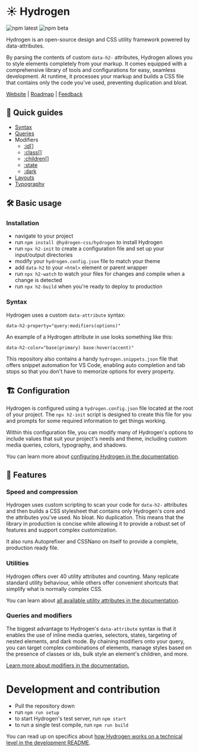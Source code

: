 # ☀️ Hydrogen

<img alt="npm latest" src="https://img.shields.io/npm/v/@hydrogen-css/hydrogen/latest?color=%239D5CFF&label=latest&style=for-the-badge"> <img alt="npm beta" src="https://img.shields.io/npm/v/@hydrogen-css/hydrogen/beta?color=%239D5CFF&label=beta&style=for-the-badge">

Hydrogen is an open-source design and CSS utility framework powered by data-attributes.

By parsing the contents of custom `data-h2-` attributes, Hydrogen allows you to style elements completely from your markup. It comes equipped with a comprehensive library of tools and configurations for easy, seamless development. At runtime, it processes your markup and builds a CSS file that contains only the code you've used, preventing duplication and bloat.

[Website](https://beta.hydrogen.design) | [Roadmap](https://github.com/orgs/hydrogen-css/projects/1) | [Feedback](https://forms.office.com/r/vz80dsUabZ)

## 📝 Quick guides

- [Syntax](https://beta.hydrogen.design/en/docs/basics/syntax)
- [Queries](https://beta.hydrogen.design/en/docs/basics/media)
- Modifiers
  - [:id[]](https://beta.hydrogen.design/en/docs/basics/modifiers/id)
  - [:class[]](https://beta.hydrogen.design/en/docs/basics/modifiers/class)
  - [:children[]](https://beta.hydrogen.design/en/docs/basics/modifiers/children)
  - [:state](https://beta.hydrogen.design/en/docs/basics/modifiers/state)
  - [:dark](https://beta.hydrogen.design/en/docs/basics/modifiers/dark)
- [Layouts](https://beta.hydrogen.design/en/docs/basics/layout)
- [Typography](https://beta.hydrogen.design/en/docs/basics/typography)

## 🛠️ Basic usage

### Installation

- navigate to your project
- run `npm install @hydrogen-css/hydrogen` to install Hydrogen
- run `npx h2-init` to create a configuration file and set up your input/output directories
- modify your `hydrogen.config.json` file to match your theme
- add `data-h2` to your `<html>` element or parent wrapper
- run `npx h2-watch` to watch your files for changes and compile when a change is detected
- run `npx h2-build` when you're ready to deploy to production

### Syntax

Hydrogen uses a custom `data-attribute` syntax:

`data-h2-property="query:modifiers(options)"`

An example of a Hydrogen attribute in use looks something like this:

`data-h2-color="base(primary) base:hover(accent)"`

This repository also contains a handy `hydrogen.snippets.json` file that offers snippet automation for VS Code, enabling auto completion and tab stops so that you don't have to memorize options for every property.

## 🏗️ Configuration

Hydrogen is configured using a `hydrogen.config.json` file located at the root of your project. The `npx h2-init` script is designed to create this file for you and prompts for some required information to get things working.

Within this configuration file, you can modify many of Hydrogen's options to include values that suit your project's needs and theme, including custom media queries, colors, typography, and shadows.

You can learn more about [configuring Hydrogen in the documentation](https://beta.hydrogen.design/en/docs/setup/configuration).

## 🤖 Features

### Speed and compression

Hydrogen uses custom scripting to scan your code for `data-h2-` attributes and then builds a CSS stylesheet that contains only Hydrogen's core and the attributes you've used. No bloat. No duplication. This means that the library in production is concise while allowing it to provide a robust set of features and support complex customization.

It also runs Autoprefixer and CSSNano on itself to provide a complete, production ready file.

### Utilities

Hydrogen offers over 40 utility attributes and counting. Many replicate standard utility behaviour, while others offer convenient shortcuts that simplify what is normally complex CSS.

You can learn about [all available utility attributes in the documentation](https://beta.hydrogen.design/attributes).

### Queries and modifiers

The biggest advantage to Hydrogen's `data-attribute` syntax is that it enables the use of inline media queries, selectors, states, targeting of nested elements, and dark mode. By chaining modifiers onto your query, you can target complex combinations of elements, manage styles based on the presence of classes or ids, bulk style an element's children, and more.

[Learn more about modifiers in the documentation.](https://beta.hydrogen.design/basics/modifiers)

# Development and contribution

- Pull the repository down
- run `npm run setup`
- to start Hydrogen's test server, run `npm start`
- to run a single test compile, run `npm run build`

You can read up on specifics about [how Hydrogen works on a technical level in the development README](https://github.com/hydrogen-css/hydrogen/blob/release/2.0.0/lib/README.md).
